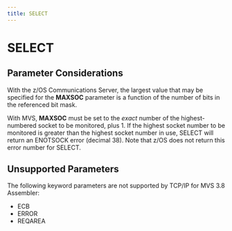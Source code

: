 ```yaml
---
title: SELECT
---
```


SELECT
======

Parameter Considerations
------------------------

With the z/OS Communications Server, the largest value that may be
specified for the **MAXSOC** parameter is a function of the number of
bits in the referenced bit mask.

With MVS, **MAXSOC** must be set to the *exact* number of the
highest-numbered socket to be monitored, plus 1. If the highest socket
number to be monitored is greater than the highest socket number in use,
SELECT will return an ENOTSOCK error (decimal 38). Note that z/OS does
not return this error number for SELECT.

Unsupported Parameters
----------------------

The following keyword parameters are not supported by TCP/IP for MVS 3.8
Assembler:

-   ECB
-   ERROR
-   REQAREA
